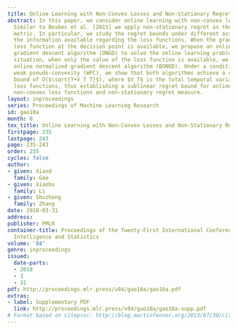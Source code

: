 ```yaml
---
title: Online Learning with Non-Convex Losses and Non-Stationary Regret
abstract: In this paper, we consider online learning with non-convex loss functions.
  Similar to Besbes et al. [2015] we apply non-stationary regret as the performance
  metric. In particular, we study the regret bounds under different assumptions on
  the information available regarding the loss functions. When the gradient of the
  loss function at the decision point is available, we propose an online normalized
  gradient descent algorithm (ONGD) to solve the online learning problem. In another
  situation, when only the value of the loss function is available, we propose a bandit
  online normalized gradient descent algorithm (BONGD). Under a condition to be called
  weak pseudo-convexity (WPC), we show that both algorithms achieve a cumulative regret
  bound of O($\sqrt{T+V_T T}$), where $V_T$ is the total temporal variations of the
  loss functions, thus establishing a sublinear regret bound for online learning with
  non-convex loss functions and non-stationary regret measure.
layout: inproceedings
series: Proceedings of Machine Learning Research
id: gao18a
month: 0
tex_title: Online Learning with Non-Convex Losses and Non-Stationary Regret
firstpage: 235
lastpage: 243
page: 235-243
order: 235
cycles: false
author:
- given: Xiand
  family: Gao
- given: Xiaobo
  family: Li
- given: Shuzhong
  family: Zhang
date: 2018-03-31
address: 
publisher: PMLR
container-title: Proceedings of the Twenty-First International Conference on Artificial
  Intelligence and Statistics
volume: '84'
genre: inproceedings
issued:
  date-parts:
  - 2018
  - 3
  - 31
pdf: http://proceedings.mlr.press/v84/gao18a/gao18a.pdf
extras:
- label: Supplementary PDF
  link: http://proceedings.mlr.press/v84/gao18a/gao18a-supp.pdf
# Format based on citeproc: http://blog.martinfenner.org/2013/07/30/citeproc-yaml-for-bibliographies/
---
```

